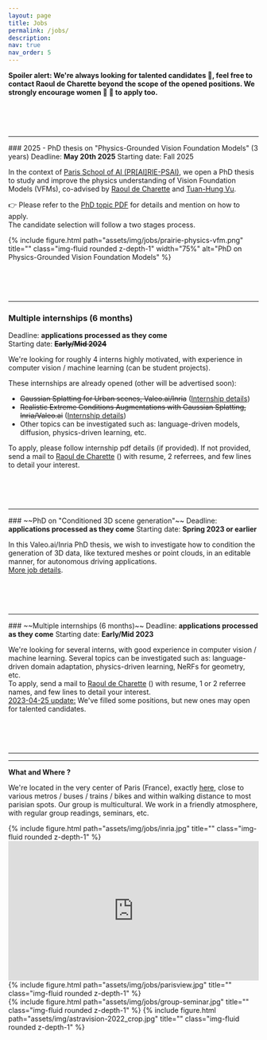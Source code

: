 ```yaml
---
layout: page
title: Jobs
permalink: /jobs/
description: 
nav: true
nav_order: 5
---
```


<!-- pages/jobs.md -->


<strong>Spoiler alert: We're always looking for talented candidates :thought_balloon:, feel free to contact Raoul de Charette beyond the scope of the opened positions. We strongly encourage women :woman: :muscle: to apply too.</strong>

<hr style="margin-top: 5rem;">
### 2025 - PhD thesis on "Physics-Grounded Vision Foundation Models" (3 years)
Deadline: <strong>May 20th 2025</strong>  
Starting date: Fall 2025  

In the context of [Paris School of AI (PR[AI]RIE-PSAI)](https://prairie-institute.fr/), we open a PhD thesis to study and improve the physics understanding of Vision Foundation Models (VFMs), co-advised by [Raoul de Charette](https://rdecharette.github.io/) and [Tuan-Hung Vu](https://tuanhungvu.github.io/).

👉 Please refer to the <a href="{{ 'assets/pdf/inria_prairie_phd-physics-vfm.pdf' | relative_url }}" target="_blank">PhD topic PDF</a> for details and mention on how to apply.<br>
The candidate selection will follow a two stages process.

{% include figure.html path="assets/img/jobs/prairie-physics-vfm.png" title="" class="img-fluid rounded z-depth-1" width="75%" alt="PhD on Physics-Grounded Vision Foundation Models" %}


<hr style="margin-top: 5rem;">

### Multiple internships (6 months)
Deadline: <strong>applications processed as they come</strong>  
Starting date: <strong>~~Early/Mid 2024~~</strong>  

We're looking for roughly 4 interns highly motivated, with experience in computer vision / machine learning (can be student projects).

These internships are already opened (other will be advertised soon):

* ~~Gaussian Splatting for Urban scenes, Valeo.ai/Inria~~  (<a href="{{ '/assets/pdf/2024_astra_inria_valeoai_scene_representation.pdf' | relative_url }}" target="_blank">Internship details</a>)
* ~~Realistic Extreme Conditions Augmentations with Gaussian Splatting, Inria/Valeo.ai~~ (<a href="https://drive.google.com/file/d/1OuFW7yvbC5v7QaXCgaPQbI8EeMXV_kND/view?usp=sharing" target="_blank">Internship details</a>)
* Other topics can be investigated such as: language-driven models, diffusion, physics-driven learning, etc. 



To apply, please follow internship pdf details (if provided). If not provided, send a mail to 
<a href="{{ site.data.team['de Charette'].url }}" target="_blank">Raoul de Charette</a>
 (<script>(function whatever(){var s='[AT]',n='raoul[DOT]de-charette',k='inria.fr',e=n+s+k,l='<a href="mailto:\{\{spam@uce.gov\}\}">\{\{spam@uce.gov\}\}</a>'.replace(/\{\{.+?(\}\})/g,e);document.write(l)})()</script>) 
with resume, 2 referrees, and few lines to detail your interest.<br>

<hr style="margin-top: 5rem;">
### ~~PhD on "Conditioned 3D scene generation"~~
Deadline: <strong>applications processed as they come</strong>  
Starting date: <strong>Spring 2023 or earlier</strong>  

In this Valeo.ai/Inria PhD thesis, we wish to investigate how to condition the generation of 3D data, like textured meshes or point clouds, in an editable manner, for autonomous driving applications.  
 <a href="{{ 'assets/pdf/valeo-inria_phd-3dgen.pdf' | relative_url }}" target="_blank">More job details</a>.

<hr style="margin-top: 5rem;">
### ~~Multiple internships (6 months)~~
Deadline: <strong>applications processed as they come</strong>  
Starting date: <strong>Early/Mid 2023</strong>  

We're looking for several interns, with good experience in computer vision / machine learning. Several topics can be investigated such as: language-driven domain adaptation, physics-driven learning, NeRFs for geometry, etc.  
To apply, send a mail to 
<a href="{{ site.data.team['de Charette'].url }}" target="_blank">Raoul de Charette</a>
 (<script>(function whatever(){var s='[AT]',n='raoul[DOT]de-charette',k='inria.fr',e=n+s+k,l='<a href="mailto:\{\{spam@uce.gov\}\}">\{\{spam@uce.gov\}\}</a>'.replace(/\{\{.+?(\}\})/g,e);document.write(l)})()</script>) 
with resume, 1 or 2 referree names, and few lines to detail your interest.<br>
<u>2023-04-25 update:</u> We've filled some positions, but new ones may open for talented candidates.

<hr style="margin-top: 5rem;">
<hr>

<strong>What and Where ?</strong>  

We're located in the very center of Paris (France), exactly <a href="https://goo.gl/maps/3TAhg2y5qPE7BLe39" target="_blank">here</a>, close to various metros / buses / trains / bikes and within walking distance to most parisian spots. 
Our group is multicultural. We work in a friendly atmosphere, with regular group readings, seminars, etc.
<div class="row justify-content-sm-center">
    <div class="col-sm-8 mt-3 mt-md-0">
        {% include figure.html path="assets/img/jobs/inria.jpg" title="" class="img-fluid rounded z-depth-1" %}
    </div>
    <div class="col-sm-4 mt-3 mt-md-0">
    	<iframe src="https://www.google.com/maps/embed?pb=!1m18!1m12!1m3!1d45781.37311756626!2d2.2679878605427746!3d48.880023149923026!2m3!1f0!2f0!3f0!3m2!1i1024!2i768!4f13.1!3m3!1m2!1s0x0%3A0x61fe1080582e2944!2sInria!5e0!3m2!1sen!2sfr!4v1666361581577!5m2!1sen!2sfr" width="100%" height="280" style="border:0;" allowfullscreen="" loading="lazy" referrerpolicy="no-referrer-when-downgrade"></iframe>
    </div>
</div>
<div class="row justify-content-sm-center">
    <div class="col-sm-8 mt-3 mt-md-0">
        {% include figure.html path="assets/img/jobs/parisview.jpg" title="" class="img-fluid rounded z-depth-1" %}
    </div>
    <div class="col-sm-4 mt-3 mt-md-0">
        {% include figure.html path="assets/img/jobs/group-seminar.jpg" title="" class="img-fluid rounded z-depth-1" %}
        {% include figure.html path="assets/img/astravision-2022_crop.jpg" title="" class="img-fluid rounded z-depth-1" %}
    </div>
</div>
